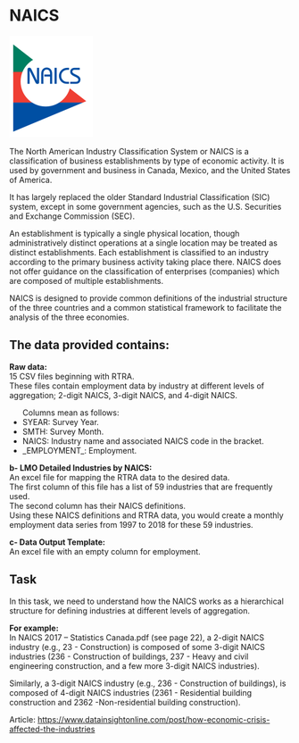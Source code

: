 # NAICS
<img src="img.svg.png">

The North American Industry Classification System or NAICS is a classification of business establishments by type of economic activity. It is used by government and business in Canada, Mexico, and the United States of America.

It has largely replaced the older Standard Industrial Classification (SIC) system, except in some government agencies, such as the U.S. Securities and Exchange Commission (SEC).

An establishment is typically a single physical location, though administratively distinct operations at a single location may be treated as distinct establishments. Each establishment is classified to an industry according to the primary business activity taking place there. NAICS does not offer guidance on the classification of enterprises (companies) which are composed of multiple establishments.

NAICS is designed to provide common definitions of the industrial structure of the three countries and a common statistical framework to facilitate the analysis of the three economies.


## The data provided contains:
<b>Raw data:</b><br>
15 CSV files beginning with RTRA.<br>
These files contain employment data by industry at different levels of aggregation; 2-digit NAICS, 3-digit NAICS, and 4-digit
NAICS. <br>
<ul>
Columns mean as follows:
    <li>
 SYEAR: Survey Year.
        </li>
    <li>
 SMTH: Survey Month.
        </li>
    <li>
 NAICS: Industry name and associated NAICS code in the bracket.
        </li>
    <li>
 _EMPLOYMENT_: Employment.
        </li>
</ul>
<b>b- LMO Detailed Industries by NAICS:</b><br> 
An excel file for mapping the RTRA data to the desired data. <br>
The first column of this file has a list of 59 industries that are frequently used.<br>
The second column has their NAICS definitions. <br>
Using these NAICS definitions and RTRA data, you would create a monthly employment data series from 1997 to 2018 for these 59
industries.<br>

<b>c- Data Output Template:</b><br>
An excel file with an empty column for employment. 

## Task
In this task, we need to understand how the NAICS works as a hierarchical structure for defining industries at different levels of aggregation.

<b>For example:</b><br>
In NAICS 2017 – Statistics Canada.pdf (see page 22), a 2-digit NAICS industry (e.g., 23 - Construction) is composed of some 3-digit NAICS industries (236 - Construction of buildings, 237 - Heavy and civil engineering construction, and a few more 3-digit NAICS industries).

Similarly, a 3-digit NAICS industry (e.g., 236 - Construction of buildings), is composed of 4-digit NAICS industries (2361 - Residential building construction and 2362 -Non-residential building construction).

Article: https://www.datainsightonline.com/post/how-economic-crisis-affected-the-industries
